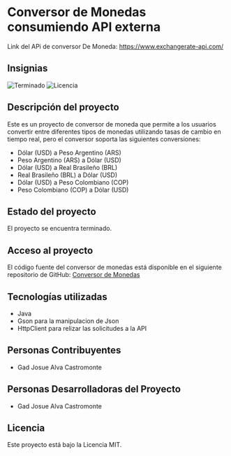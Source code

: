 # Conversor de Monedas consumiendo API externa
Link del APi de conversor De Moneda: https://www.exchangerate-api.com/

## Insignias
![Terminado](https://img.shields.io/badge/estado-terminado-brightgreen)
![Licencia](https://img.shields.io/badge/licencia-MIT-green)

## Descripción del proyecto
Este es un proyecto de conversor de moneda que permite a los usuarios convertir entre diferentes tipos de monedas utilizando tasas de cambio en tiempo real,
pero el conversor soporta las siguientes conversiones:

- Dólar (USD) a Peso Argentino (ARS)
- Peso Argentino (ARS) a Dólar (USD)
- Dólar (USD) a Real Brasileño (BRL)
- Real Brasileño (BRL) a Dólar (USD)
- Dólar (USD) a Peso Colombiano (COP)
- Peso Colombiano (COP) a Dólar (USD)

## Estado del proyecto
El proyecto se encuentra terminado.

## Acceso al proyecto
El código fuente del conversor de monedas está disponible en el siguiente repositorio de GitHub: [Conversor de Monedas](https://github.com/kayron987123/Challenge-Conversor-de-Monedas)

## Tecnologías utilizadas
- Java
- Gson para la manipulacion de Json
- HttpClient para relizar las solicitudes a la API

## Personas Contribuyentes
- Gad Josue Alva Castromonte

## Personas Desarrolladoras del Proyecto
- Gad Josue Alva Castromonte

## Licencia
Este proyecto está bajo la Licencia MIT.
